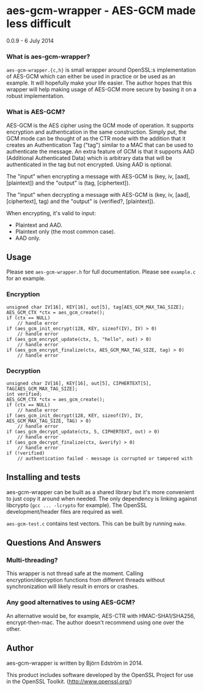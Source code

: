 # aes-gcm-wrapper - AES-GCM made less difficult
0.0.9 - 6 July 2014

### What is aes-gcm-wrapper?

`aes-gcm-wrapper.{c,h}` is small wrapper around OpenSSL:s implementation of AES-GCM which can either be used in practice or be used as an example. It will hopefully make your life easier. The author hopes that this wrapper will help making usage of AES-GCM more secure by basing it on a robust implementation.

### What is AES-GCM?

AES-GCM is the AES cipher using the GCM mode of operation. It supports encryption and authentication in the same construction. Simply put, the GCM mode can be thought of as the CTR mode with the addition that it creates an Authentication Tag ("tag") similar to a MAC that can be used to authenticate the message. An extra feature of GCM is that it supports AAD (Additional Authenticated Data) which is arbitrary data that will be authenticated in the tag but not encrypted. Using AAD is optional.

The "input" when encrypting a message with AES-GCM is (key, iv, [aad], [plaintext]) and the "output" is (tag, [ciphertext]).

The "input" when decrypting a message with AES-GCM is (key, iv, [aad], [ciphertext], tag) and the "output" is (verified?, [plaintext]).

When encrypting, it's valid to input:

* Plaintext and AAD.
* Plaintext only (the most common case).
* AAD only.

## Usage

Please see `aes-gcm-wrapper.h` for full documentation. Please see `example.c` for an example.

### Encryption

    unsigned char IV[16], KEY[16], out[5], tag[AES_GCM_MAX_TAG_SIZE];
    AES_GCM_CTX *ctx = aes_gcm_create();
    if (ctx == NULL)
        // handle error
    if (aes_gcm_init_encrypt(128, KEY, sizeof(IV), IV) > 0)
        // handle error
    if (aes_gcm_encrypt_update(ctx, 5, "hello", out) > 0)
        // handle error
    if (aes_gcm_encrypt_finalize(ctx, AES_GCM_MAX_TAG_SIZE, tag) > 0)
        // handle error

### Decryption

    unsigned char IV[16], KEY[16], out[5], CIPHERTEXT[5], TAG[AES_GCM_MAX_TAG_SIZE];
    int verified;
    AES_GCM_CTX *ctx = aes_gcm_create();
    if (ctx == NULL)
        // handle error
    if (aes_gcm_init_decrypt(128, KEY, sizeof(IV), IV, AES_GCM_MAX_TAG_SIZE, TAG) > 0)
        // handle error
    if (aes_gcm_decrypt_update(ctx, 5, CIPHERTEXT, out) > 0)
        // handle error
    if (aes_gcm_decrypt_finalize(ctx, &verify) > 0)
        // handle error
    if (!verified)
        // authentication failed - message is corrupted or tampered with

## Installing and tests

aes-gcm-wrapper can be built as a shared library but it's more convenient to just copy it around when needed. The only dependency is linking against libcrypto (`gcc ... -lcrypto` for example). The OpenSSL development/header files are required as well.

`aes-gcm-test.c` contains test vectors. This can be built by running `make`.

## Questions And Answers

### Multi-threading?

This wrapper is not thread safe at the moment. Calling encryption/decryption functions from different threads without synchronization will likely result in errors or crashes.

### Any good alternatives to using AES-GCM?

An alternative would be, for example, AES-CTR with HMAC-SHA1/SHA256, encrypt-then-mac. The author doesn't recommend using one over the other.

## Author

aes-gcm-wrapper is written by Björn Edström in 2014.

This product includes software developed by the OpenSSL Project for use in the OpenSSL Toolkit. (http://www.openssl.org/)
